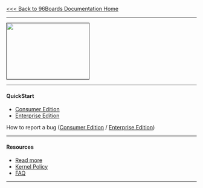 [<<< Back to 96Boards Documentation Home](https://github.com/96boards/documentation/wiki)

***

[<img src="http://i.imgur.com/o3kSyth.png" data-canonical-src="http://i.imgur.com/o3kSyth.png" width="220" height="150" />]()

***

#### QuickStart

- [Consumer Edition](https://github.com/96boards/documentation/wiki/Reference-Platform-CE-Home)
- [Enterprise Edition](https://github.com/96boards/documentation/wiki/Reference-Platform-EE-Home)


How to report a bug ([Consumer Edition](https://github.com/96boards/documentation/wiki/Reference-Platform-CE-bugs) / [Enterprise Edition](https://github.com/96boards/documentation/wiki/Reference-Platform-EE-bugs))
***

#### Resources

- [Read more]()
- [Kernel Policy](https://github.com/96boards/documentation/wiki/RP-Kernel-Policy)
- [FAQ]()

***